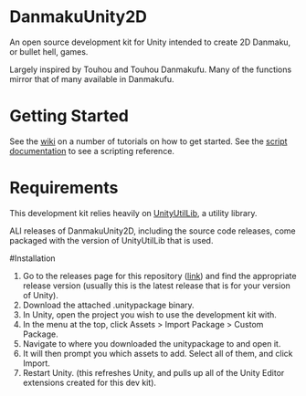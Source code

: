 # DanmakuUnity2D
An open source development kit for Unity intended to create 2D Danmaku, or bullet hell, games.

Largely inspired by Touhou and Touhou Danmakufu. Many of the functions mirror that of many available in Danmakufu.

# Getting Started
See the [wiki](https://github.com/james7132/DanmakuUnity2D/wiki) on a number of tutorials on how to get started.
See the [script documentation](http://james7132.github.io/DanmakuUnity2D/Docs/html/annotated.html) to see a scripting reference.

# Requirements
This development kit relies heavily on [UnityUtilLib](https://github.com/james7132/UnityUtilLib), a utility library.

ALl releases of DanmakuUnity2D, including the source code releases, come packaged with the version of UnityUtilLib that is used.

#Installation
1. Go to the releases page for this repository ([link](https://github.com/james7132/DanmakuUnity2D/releases)) and find the appropriate release version (usually this is the latest release that is for your version of Unity).
2. Download the attached .unitypackage binary.
3. In Unity, open the project you wish to use the development kit with.
4. In the menu at the top, click Assets > Import Package > Custom Package.
5. Navigate to where you downloaded the unitypackage to and open it.
6. It will then prompt you which assets to add. Select all of them, and click Import.
7. Restart Unity. (this refreshes Unity, and pulls up all of the Unity Editor extensions created for this dev kit).
